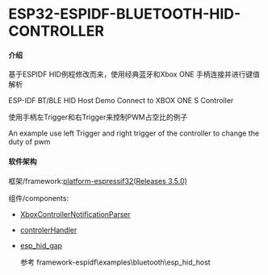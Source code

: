 # ESP32-ESPIDF-BLUETOOTH-HID-CONTROLLER

#### 介绍
基于ESPIDF HID例程修改而来，使用经典蓝牙和Xbox ONE 手柄连接并进行键值解析

ESP-IDF BT/BLE HID Host Demo Connect to XBOX ONE S Controller

使用手柄左Trigger和右Trigger来控制PWM占空比的例子

An example use left Trigger and right trigger of the controller to change the duty of pwm
#### 软件架构

框架/framework:[platform-espressif32(Releases 3.5.0)](https://github.com/platformio/platform-espressif32)

组件/components:

 - [XboxControllerNotificationParser](https://github.com/asukiaaa/arduino-XboxControllerNotificationParser)

 - [controlerHandler](./components/controlerHandler/controlerHandler.cpp)

 - [esp_hid_gap](./components/esp_hid_gap/esp_hid_gap.c)

    参考 framework-espidf\examples\bluetooth\esp_hid_host
